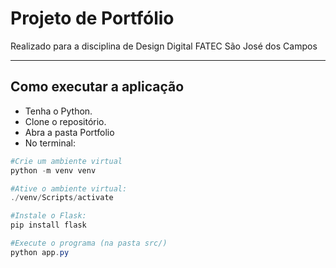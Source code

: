 # Projeto de Portfólio
Realizado para a disciplina de Design Digital FATEC São José dos Campos  

<hr>

## Como executar a aplicação
* Tenha o Python. <br>
* Clone o repositório. <br>
* Abra a pasta Portfolio <br>
* No terminal:
```powershell
#Crie um ambiente virtual
python -m venv venv

#Ative o ambiente virtual:
./venv/Scripts/activate

#Instale o Flask:
pip install flask

#Execute o programa (na pasta src/)
python app.py
``` 
